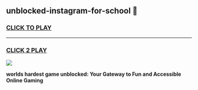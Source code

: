 
## unblocked-instagram-for-school 👋
<h3>
<a href="https://premium.freeplayer.one?title=unblocked-instagram-for-school&ref=14F">CLICK TO PLAY</a></h3>
<hr>

<h3>
<a href="https://premium.freeplayer.one?title=unblocked-instagram-for-school&ref=14F">CLICK 2 PLAY</a>
  
</h3>

<a href="https://premium.freeplayer.one?title=unblocked-instagram-for-school&ref=12F/"><img src="https://clearcache.store/games.png"></a>


**worlds hardest game unblocked: Your Gateway to Fun and Accessible Online Gaming**
